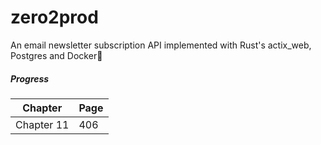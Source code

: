 # zero2prod

An email newsletter subscription API implemented with Rust's actix_web, Postgres
and Docker🦀

##### Progress

| Chapter    | Page |
| ---------- | ---- |
| Chapter 11 | 406  |
